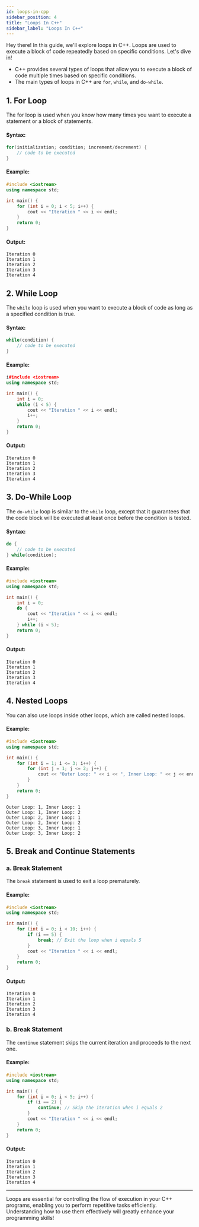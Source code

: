 ```yaml
---
id: loops-in-cpp
sidebar_position: 4
title: "Loops In C++"
sidebar_label: "Loops In C++"
---
```


Hey there! In this guide, we'll explore loops in C++. Loops are used to execute a block of code repeatedly based on specific conditions. Let's dive in!

- C++ provides several types of loops that allow you to execute a block of code multiple times based on specific conditions.
- The main types of loops in C++ are `for`, `while`, and `do-while`.

## 1. For Loop

The for loop is used when you know how many times you want to execute a statement or a block of statements.

#### Syntax:

```cpp
for(initialization; condition; increment/decrement) {
    // code to be executed
}
```

#### Example:

```cpp
#include <iostream>
using namespace std;

int main() {
    for (int i = 0; i < 5; i++) {
        cout << "Iteration " << i << endl;
    }
    return 0;
}
```

#### Output:

```
Iteration 0
Iteration 1
Iteration 2
Iteration 3
Iteration 4

```

## 2. While Loop

The `while` loop is used when you want to execute a block of code as long as a specified condition is true.

#### Syntax:

```cpp
while(condition) {
    // code to be executed
}

```

#### Example:

```cpp
i#include <iostream>
using namespace std;

int main() {
    int i = 0;
    while (i < 5) {
        cout << "Iteration " << i << endl;
        i++;
    }
    return 0;
}
```

#### Output:

```
Iteration 0
Iteration 1
Iteration 2
Iteration 3
Iteration 4

```

## 3. Do-While Loop

The `do-while` loop is similar to the `while` loop, except that it guarantees that the code block will be executed at least once before the condition is tested.

#### Syntax:

```cpp
do {
    // code to be executed
} while(condition);
```

#### Example:

```cpp
#include <iostream>
using namespace std;

int main() {
    int i = 0;
    do {
        cout << "Iteration " << i << endl;
        i++;
    } while (i < 5);
    return 0;
}
```

#### Output:

```
Iteration 0
Iteration 1
Iteration 2
Iteration 3
Iteration 4

```

## 4. Nested Loops

You can also use loops inside other loops, which are called nested loops.

#### Example:

```cpp
#include <iostream>
using namespace std;

int main() {
    for (int i = 1; i <= 3; i++) {
        for (int j = 1; j <= 2; j++) {
            cout << "Outer Loop: " << i << ", Inner Loop: " << j << endl;
        }
    }
    return 0;
}
```

```
Outer Loop: 1, Inner Loop: 1
Outer Loop: 1, Inner Loop: 2
Outer Loop: 2, Inner Loop: 1
Outer Loop: 2, Inner Loop: 2
Outer Loop: 3, Inner Loop: 1
Outer Loop: 3, Inner Loop: 2

```

## 5. Break and Continue Statements

### a. Break Statement

The `break` statement is used to exit a loop prematurely.

#### Example:

```cpp
#include <iostream>
using namespace std;

int main() {
    for (int i = 0; i < 10; i++) {
        if (i == 5) {
            break; // Exit the loop when i equals 5
        }
        cout << "Iteration " << i << endl;
    }
    return 0;
}
```

#### Output:

```
Iteration 0
Iteration 1
Iteration 2
Iteration 3
Iteration 4

```

### b. Break Statement

The `continue` statement skips the current iteration and proceeds to the next one.

#### Example:

```cpp
#include <iostream>
using namespace std;

int main() {
    for (int i = 0; i < 5; i++) {
        if (i == 2) {
            continue; // Skip the iteration when i equals 2
        }
        cout << "Iteration " << i << endl;
    }
    return 0;
}

```

#### Output:

```
Iteration 0
Iteration 1
Iteration 2
Iteration 3
Iteration 4

```

---

Loops are essential for controlling the flow of execution in your C++ programs, enabling you to perform repetitive tasks efficiently. Understanding how to use them effectively will greatly enhance your programming skills!
